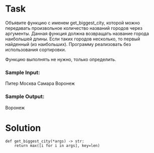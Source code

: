 # Task

Объявите функцию с именем get_biggest_city, которой можно передавать произвольное количество названий городов через аргументы. Данная функция должна возвращать название города наибольшей длины. Если таких городов несколько, то первый найденный (из наибольших). Программу реализовать без использования сортировки.

Функцию выполнять не нужно, только определить.

### Sample Input:

Питер Москва Самара Воронеж

### Sample Output:

Воронеж

# Solution
```
def get_biggest_city(*args) -> str:
    return max([i for i in args], key=len)
```